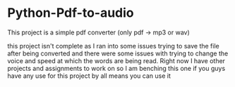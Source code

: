 # Python-Pdf-to-audio
This project is a simple pdf converter (only pdf -> mp3 or wav)

this project isn't complete as I ran into some issues trying to save the file after being converted and there were some issues with trying to change the voice and speed at which the words are being read. Right now I have other projects and assignments to work on so I am benching this one if you guys have any use for this project by all means you can use it 
